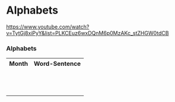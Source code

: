 # Alphabets

https://www.youtube.com/watch?v=TytGj8xiPyY&list=PLKCEuz6wxDQnM6p0MzAKc_stZHGW0tdCB


### Alphabets 
<table>
<tr>
    <th>
        Month  
    </th>
    <th>
        Word-Sentence
    </th>
</tr>
<tr>
    <td> </td>
    <td>
    </td>
</tr>
<tr>
    <td> </td>
    <td>
    </td>
</tr>
<tr>
    <td> </td>
    <td>
    </td>
</tr>
<tr>
    <td> </td>
    <td>
    </td>
</tr>
<tr>
    <td> </td>
    <td>
    </td>
</tr>
<tr>
    <td> </td>
    <td>
    </td>
</tr>
<tr>
    <td> </td>
    <td>
    </td>
</tr>
<tr>
    <td> </td>
    <td>
    </td>
</tr>

<tr>
    <td> </td>
    <td>
    </td>
</tr>
<tr>
    <td> </td>
    <td>
    </td>
</tr>
<tr>
    <td> </td>
    <td>
    </td>
</tr>
<tr>
    <td> </td>
    <td>
    </td>
</tr>

</table>